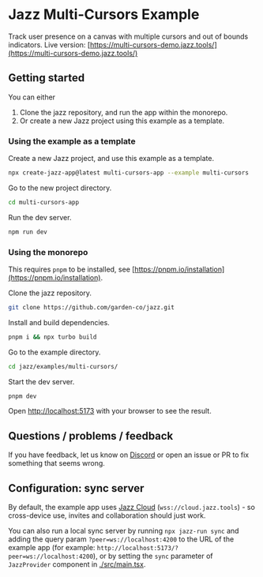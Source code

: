 # Jazz Multi-Cursors Example

Track user presence on a canvas with multiple cursors and out of bounds indicators.
Live version: [https://multi-cursors-demo.jazz.tools/](https://multi-cursors-demo.jazz.tools/)

## Getting started

You can either
1. Clone the jazz repository, and run the app within the monorepo.
2. Or create a new Jazz project using this example as a template.


### Using the example as a template

Create a new Jazz project, and use this example as a template.
```bash
npx create-jazz-app@latest multi-cursors-app --example multi-cursors
```

Go to the new project directory.
```bash
cd multi-cursors-app
```

Run the dev server.
```bash
npm run dev
```

### Using the monorepo

This requires `pnpm` to be installed, see [https://pnpm.io/installation](https://pnpm.io/installation).

Clone the jazz repository.
```bash
git clone https://github.com/garden-co/jazz.git
```

Install and build dependencies.
```bash
pnpm i && npx turbo build
```

Go to the example directory.
```bash
cd jazz/examples/multi-cursors/
```

Start the dev server.
```bash
pnpm dev
```

Open [http://localhost:5173](http://localhost:5173) with your browser to see the result.

## Questions / problems / feedback

If you have feedback, let us know on [Discord](https://discord.gg/utDMjHYg42) or open an issue or PR to fix something that seems wrong.


## Configuration: sync server

By default, the example app uses [Jazz Cloud](https://jazz.tools/cloud) (`wss://cloud.jazz.tools`) - so cross-device use, invites and collaboration should just work.

You can also run a local sync server by running `npx jazz-run sync` and adding the query param `?peer=ws://localhost:4200` to the URL of the example app (for example: `http://localhost:5173/?peer=ws://localhost:4200`), or by setting the `sync` parameter of `JazzProvider` component in [./src/main.tsx](./src/main.tsx).
